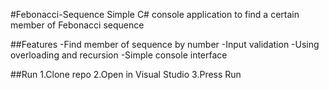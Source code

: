 #Febonacci-Sequence
Simple C# console application to find a certain member of Febonacci sequence

##Features
-Find member of sequence by number
-Input validation
-Using overloading and recursion
-Simple console interface

##Run
1.Clone repo
2.Open in Visual Studio
3.Press Run
